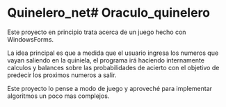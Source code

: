 # Quinelero_net# Oraculo_quinelero

Este proyecto en principio trata acerca de un juego hecho con WindowsForms.

La idea principal es que a medida que el usuario ingresa los numeros que vayan saliendo 
en la quiniela, el programa irá haciendo internamente calculos y balances sobre las probabilidades de acierto con el objetivo de predecir los proximos numeros a salir.

Este proyecto lo pense a modo de juego y aproveché para implementar algoritmos un poco mas complejos.